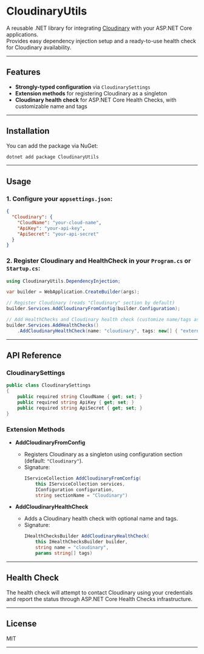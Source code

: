 # CloudinaryUtils

A reusable .NET library for integrating [Cloudinary](https://cloudinary.com/) with your ASP.NET Core applications.  
Provides easy dependency injection setup and a ready-to-use health check for Cloudinary availability.

---

## Features

- **Strongly-typed configuration** via `CloudinarySettings`
- **Extension methods** for registering Cloudinary as a singleton
- **Cloudinary health check** for ASP.NET Core Health Checks, with customizable name and tags

---

## Installation

You can add the package via NuGet:

```sh
dotnet add package CloudinaryUtils
```

---

## Usage

### 1. Configure your `appsettings.json`:

```json
{
  "Cloudinary": {
    "CloudName": "your-cloud-name",
    "ApiKey": "your-api-key",
    "ApiSecret": "your-api-secret"
  }
}
```

### 2. Register Cloudinary and HealthCheck in your `Program.cs` or `Startup.cs`:

```csharp
using CloudinaryUtils.DependencyInjection;

var builder = WebApplication.CreateBuilder(args);

// Register Cloudinary (reads "Cloudinary" section by default)
builder.Services.AddCloudinaryFromConfig(builder.Configuration);

// Add HealthChecks and Cloudinary health check (customize name/tags as needed)
builder.Services.AddHealthChecks()
    .AddCloudinaryHealthCheck(name: "cloudinary", tags: new[] { "external", "ready" });
```

---

## API Reference

### CloudinarySettings

```csharp
public class CloudinarySettings
{
    public required string CloudName { get; set; }
    public required string ApiKey { get; set; }
    public required string ApiSecret { get; set; }
}
```

### Extension Methods

- **AddCloudinaryFromConfig**
    - Registers Cloudinary as a singleton using configuration section (default: `"Cloudinary"`).
    - Signature:
      ```csharp
      IServiceCollection AddCloudinaryFromConfig(
          this IServiceCollection services,
          IConfiguration configuration,
          string sectionName = "Cloudinary")
      ```

- **AddCloudinaryHealthCheck**
    - Adds a Cloudinary health check with optional name and tags.
    - Signature:
      ```csharp
      IHealthChecksBuilder AddCloudinaryHealthCheck(
          this IHealthChecksBuilder builder,
          string name = "cloudinary",
          params string[] tags)
      ```

---

## Health Check

The health check will attempt to contact Cloudinary using your credentials and report the status through ASP.NET Core Health Checks infrastructure.

---

## License

MIT

---